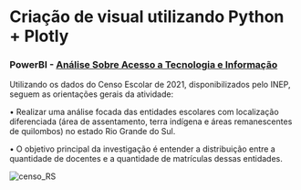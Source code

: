 # Criação de visual utilizando Python + Plotly

### PowerBI - [Análise Sobre Acesso a Tecnologia e Informação](https://app.powerbi.com/view?r=eyJrIjoiMjFiOTY1OTQtZjRiMC00OWYwLWE0OTYtMGY2YWRjYzIxNjkxIiwidCI6ImE4NjEwYzg0LTc1ZjYtNDYwYi1iZDYyLWI2NjkwMmEwM2E4MSJ9)

Utilizando os dados do Censo Escolar de 2021, disponibilizados pelo INEP, seguem
as orientações gerais da atividade:

• Realizar uma análise focada das entidades escolares com localização diferenciada
(área de assentamento, terra indígena e áreas remanescentes de quilombos) no
estado Rio Grande do Sul.

• O objetivo principal da investigação é entender a distribuição entre a quantidade
de docentes e a quantidade de matrículas dessas entidades.

![censo_RS](https://user-images.githubusercontent.com/104107851/206872706-fd259270-98ff-426e-aaec-4c6204d4bea9.png)

